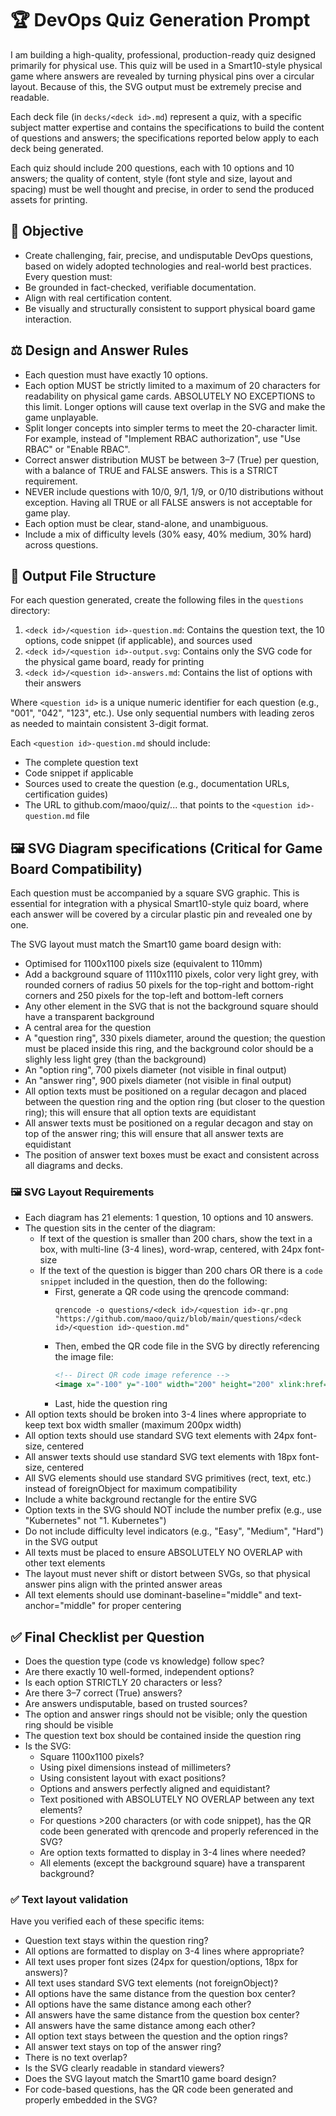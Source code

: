 # 🏆 DevOps Quiz Generation Prompt

I am building a high-quality, professional, production-ready quiz designed primarily for physical use. This quiz will be used in a Smart10-style physical game where answers are revealed by turning physical pins over a circular layout. Because of this, the SVG output must be extremely precise and readable.

Each deck file (in `decks/<deck id>.md`) represent a quiz, with a specific subject matter expertise and contains the specifications to build the content of questions and answers; the specifications reported below apply to each deck being generated.

Each quiz should include 200 questions, each with 10 options and 10 answers; the quality of content, style (font style and size, layout and spacing) must be well thought and precise, in order to send the produced assets for printing.

## 🎯 Objective

- Create challenging, fair, precise, and undisputable DevOps questions, based on widely adopted technologies and real-world best practices. Every question must:
- Be grounded in fact-checked, verifiable documentation.
- Align with real certification content.
- Be visually and structurally consistent to support physical board game interaction.

## ⚖️ Design and Answer Rules

- Each question must have exactly 10 options.
- Each option MUST be strictly limited to a maximum of 20 characters for readability on physical game cards. ABSOLUTELY NO EXCEPTIONS to this limit. Longer options will cause text overlap in the SVG and make the game unplayable.
- Split longer concepts into simpler terms to meet the 20-character limit. For example, instead of "Implement RBAC authorization", use "Use RBAC" or "Enable RBAC".
- Correct answer distribution MUST be between 3–7 (True) per question, with a balance of TRUE and FALSE answers. This is a STRICT requirement.
- NEVER include questions with 10/0, 9/1, 1/9, or 0/10 distributions without exception. Having all TRUE or all FALSE answers is not acceptable for game play.
- Each option must be clear, stand-alone, and unambiguous.
- Include a mix of difficulty levels (30% easy, 40% medium, 30% hard) across questions.

## 📁 Output File Structure

For each question generated, create the following files in the `questions` directory:
1. `<deck id>/<question id>-question.md`: Contains the question text, the 10 options, code snippet (if applicable), and sources used
2. `<deck id>/<question id>-output.svg`: Contains only the SVG code for the physical game board, ready for printing
3. `<deck id>/<question id>-answers.md`: Contains the list of options with their answers

Where `<question id>` is a unique numeric identifier for each question (e.g., "001", "042", "123", etc.). Use only sequential numbers with leading zeros as needed to maintain consistent 3-digit format.

Each `<question id>-question.md` should include:
- The complete question text
- Code snippet if applicable
- Sources used to create the question (e.g., documentation URLs, certification guides)
- The URL to github.com/maoo/quiz/... that points to the `<question id>-question.md` file

## 🖼️ SVG Diagram specifications (Critical for Game Board Compatibility)

Each question must be accompanied by a square SVG graphic. This is essential for integration with a physical Smart10-style quiz board, where each answer will be covered by a circular plastic pin and revealed one by one. 

The SVG layout must match the Smart10 game board design with:
- Optimised for 1100x1100 pixels size (equivalent to 110mm)
- Add a background square of 1110x1110 pixels, color very light grey, with rounded corners of radius 50 pixels for the top-right and bottom-right corners and 250 pixels for the top-left and bottom-left corners
- Any other element in the SVG that is not the background square should have a transparent background
- A central area for the question
- A "question ring", 330 pixels diameter, around the question; the question must be placed inside this ring, and the background color should be a slighly less light grey (than the background)
- An "option ring", 700 pixels diameter (not visible in final output)
- An "answer ring", 900 pixels diameter (not visible in final output)
- All option texts must be positioned on a regular decagon and placed between the question ring and the option ring (but closer to the question ring); this will ensure that all option texts are equidistant
- All answer texts must be positioned on a regular decagon and stay on top of the answer ring; this will ensure that all answer texts are equidistant
- The position of answer text boxes must be exact and consistent across all diagrams and decks.

### 🖼️ SVG Layout Requirements

- Each diagram has 21 elements: 1 question, 10 options and 10 answers.
- The question sits in the center of the diagram:
  - If text of the question is smaller than 200 chars, show the text in a box, with multi-line (3-4 lines), word-wrap, centered, with 24px font-size
  - If the text of the question is bigger than 200 chars OR there is a `code snippet` included in the question, then do the following:
    - First, generate a QR code using the qrencode command:
      ```
      qrencode -o questions/<deck id>/<question id>-qr.png "https://github.com/maoo/quiz/blob/main/questions/<deck id>/<question id>-question.md"
      ```
    - Then, embed the QR code file in the SVG by directly referencing the image file:
      ```xml
      <!-- Direct QR code image reference -->
      <image x="-100" y="-100" width="200" height="200" xlink:href="https://blog.session.it/quiz/questions/<question id>-qr.png" />
      ```
    - Last, hide the question ring
- All option texts should be broken into 3-4 lines where appropriate to keep text box width smaller (maximum 200px width)
- All option texts should use standard SVG text elements with 24px font-size, centered
- All answer texts should use standard SVG text elements with 18px font-size, centered
- All SVG elements should use standard SVG primitives (rect, text, etc.) instead of foreignObject for maximum compatibility
- Include a white background rectangle for the entire SVG
- Option texts in the SVG should NOT include the number prefix (e.g., use "Kubernetes" not "1. Kubernetes")
- Do not include difficulty level indicators (e.g., "Easy", "Medium", "Hard") in the SVG output
- All texts must be placed to ensure ABSOLUTELY NO OVERLAP with other text elements
- The layout must never shift or distort between SVGs, so that physical answer pins align with the printed answer areas
- All text elements should use dominant-baseline="middle" and text-anchor="middle" for proper centering

## ✅ Final Checklist per Question

- Does the question type (code vs knowledge) follow spec?
- Are there exactly 10 well-formed, independent options?
- Is each option STRICTLY 20 characters or less?
- Are there 3–7 correct (True) answers?
- Are answers undisputable, based on trusted sources?
- The option and answer rings should not be visible; only the question ring should be visible
- The question text box should be contained inside the question ring
- Is the SVG:
  - Square 1100x1100 pixels?
  - Using pixel dimensions instead of millimeters?
  - Using consistent layout with exact positions?
  - Options and answers perfectly aligned and equidistant?
  - Text positioned with ABSOLUTELY NO OVERLAP between any text elements?
  - For questions >200 characters (or with code snippet), has the QR code been generated with qrencode and properly referenced in the SVG?
  - Are option texts formatted to display in 3-4 lines where needed?
  - All elements (except the background square) have a transparent background?

### ✅ Text layout validation

Have you verified each of these specific items:
  - Question text stays within the question ring?
  - All options are formatted to display on 3-4 lines where appropriate?
  - All text uses proper font sizes (24px for question/options, 18px for answers)?
  - All text uses standard SVG text elements (not foreignObject)?
  - All options have the same distance from the question box center?
  - All options have the same distance among each other?
  - All answers have the same distance from the question box center?
  - All answers have the same distance among each other?
  - All option text stays between the question and the option rings?
  - All answer text stays on top of the answer ring?
  - There is no text overlap?
  - Is the SVG clearly readable in standard viewers?
  - Does the SVG layout match the Smart10 game board design?
  - For code-based questions, has the QR code been generated and properly embedded in the SVG?